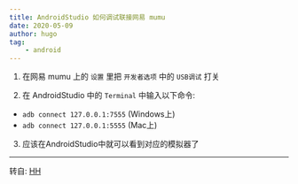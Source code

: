 ```yaml
---
title: AndroidStudio 如何调试联接网易 mumu
date: 2020-05-09
author: hugo
tag:
    - android
---
```



1. 在网易 mumu 上的 `设置` 里把 `开发者选项` 中的 `USB调试` 打关

2. 在 AndroidStudio 中的 `Terminal` 中输入以下命令:

* `adb connect 127.0.0.1:7555` (Windows上)
* `adb connect 127.0.0.1:5555` (Mac上)

3. 应该在AndroidStudio中就可以看到对应的模拟器了

---
转自: [HH](http://www.hugohuang.xyz/)
